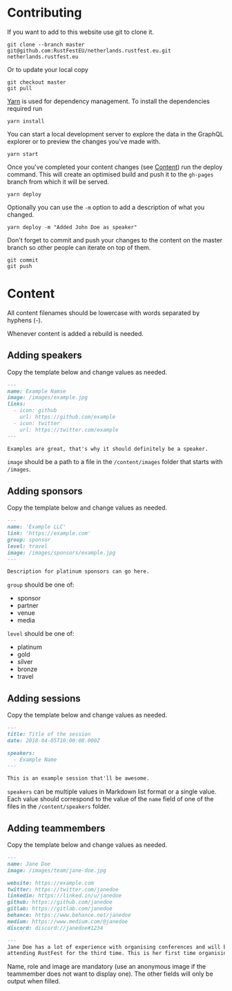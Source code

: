 # Contributing

If you want to add to this website use git to clone it.

```shell script
git clone --branch master git@github.com:RustFestEU/netherlands.rustfest.eu.git netherlands.rustfest.eu
```

Or to update your local copy

```shell script
git checkout master
git pull
```

[Yarn](https://yarnpkg.com/) is used for dependency management. To install
the dependencies required run

```shell script
yarn install
```

You can start a local development server to explore the data in the GraphQL
explorer or to preview the changes you've made with.

```shell script
yarn start
```

Once you've completed your content changes (see [Content](#content)) run the
deploy command. This will create an optimised build and push it to the
`gh-pages` branch from which it will be served.

```shell script
yarn deploy
```

Optionally you can use the `-m` option to add a description of what you changed.

```shell script
yarn deploy -m "Added John Doe as speaker"
```

Don't forget to commit and push your changes to the content on the master
branch so other people can iterate on top of them.

```shell script
git commit
git push
```

# Content

All content filenames should be lowercase with words separated by hyphens (-).

Whenever content is added a rebuild is needed.

## Adding speakers

Copy the template below and change values as needed.

```markdown
---
name: Example Namse
image: /images/example.jpg
links:
  - icon: github
    url: https://github.com/example
  - icon: twitter
    url: https://twitter.com/example
---

Examples are great, that's why it should definitely be a speaker.
```

`image` should be a path to a file in the `/content/images` folder that starts
with `/images`.

## Adding sponsors

Copy the template below and change values as needed.

```markdown
---
name: 'Example LLC'
link: 'https://example.com'
group: sponsor
level: travel
image: /images/sponsors/example.jpg
---

Description for platinum sponsors can go here.
```

`group` should be one of:

- sponsor
- partner
- venue
- media

`level` should be one of:

- platinum
- gold
- silver
- bronze
- travel

## Adding sessions

Copy the template below and change values as needed.

```markdown
---
title: Title of the session
date: 2018-04-05T10:00:00.000Z

speakers:
  - Example Name
---

This is an example session that'll be awesome.
```

`speakers` can be multiple values in Markdown list format or a single value.
Each value should correspond to the value of the `name` field of one of the
files in the `/content/speakers` folder.

## Adding teammembers


Copy the template below and change values as needed.

```markdown
---
name: Jane Doe
image: /images/team/jane-doe.jpg

website: https://example.com
twitter: https://twitter.com/janedoe
linkedin: https://linked.in/u/janedoe
github: https://github.com/janedoe
gitlab: https://gitlab.com/janedoe
behance: https://www.behance.net/janedoe
medium: https://www.medium.com/@janedoe
discord: discord://janedoe#1234

---
Jane Doe has a lot of experience with organising conferences and will be 
attending RustFest for the third time. This is her first time organising RustFest.
```

Name, role and image are mandatory (use an anonymous image if the teammember does not 
want to display one). The other fields will only be output when filled.
